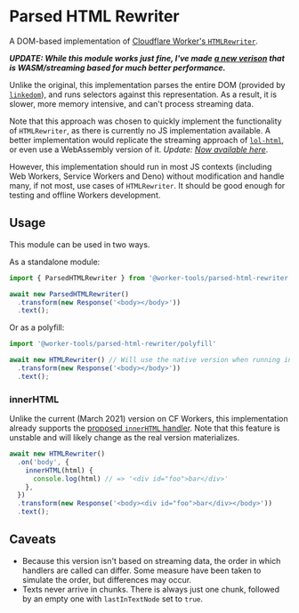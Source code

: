 # Parsed HTML Rewriter
A DOM-based implementation of [Cloudflare Worker's `HTMLRewriter`](https://developers.cloudflare.com/workers/runtime-apis/html-rewriter).

___UPDATE: While this module works just fine, I've made [a new verison](https://github.com/worker-tools/html-rewriter) that is WASM/streaming based for much better performance.___

Unlike the original, this implementation parses the entire DOM (provided by [`linkedom`](https://github.com/WebReflection/linkedom)),
and runs selectors against this representation. As a result, it is slower, more memory intensive, and can't process streaming data.

Note that this approach was chosen to quickly implement the functionality of `HTMLRewriter`, as there is currently no JS implementation available.
A better implementation would replicate the streaming approach of [`lol-html`](https://github.com/cloudflare/lol-html), or even use a WebAssembly version of it. _Update: [Now available here](https://github.com/worker-tools/html-rewriter)_.

However, this implementation should run in most JS contexts (including Web Workers, Service Workers and Deno) without modification and handle many, if not most, use cases of `HTMLRewriter`. 
It should be good enough for testing and offline Workers development.

## Usage
This module can be used in two ways. 

As a standalone module: 

```ts
import { ParsedHTMLRewriter } from '@worker-tools/parsed-html-rewriter'

await new ParsedHTMLRewriter()
  .transform(new Response('<body></body>'))
  .text();
```

Or as a polyfill:

```ts
import '@worker-tools/parsed-html-rewriter/polyfill'

await new HTMLRewriter() // Will use the native version when running in a Worker
  .transform(new Response('<body></body>'))
  .text();
```

### innerHTML
Unlike the current (March 2021) version on CF Workers, this implementation already supports the [proposed `innerHTML` handler](https://github.com/cloudflare/lol-html/issues/40#issuecomment-567126687). 
Note that this feature is unstable and will likely change as the real version materializes.

```ts
await new HTMLRewriter()
  .on('body', {
    innerHTML(html) {
      console.log(html) // => '<div id="foo">bar</div>'
    },
  })
  .transform(new Response('<body><div id="foo">bar</div></body>'))
  .text();
```

## Caveats
- Because this version isn't based on streaming data, the order in which handlers are called can differ. Some measure have been taken to simulate the order, but differences may occur.
- Texts never arrive in chunks. There is always just one chunk, followed by an empty one with `lastInTextNode` set to `true`.
